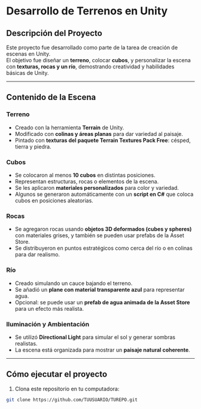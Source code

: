 # Desarrollo de Terrenos en Unity

## Descripción del Proyecto
Este proyecto fue desarrollado como parte de la tarea de creación de escenas en Unity.  
El objetivo fue diseñar un **terreno**, colocar **cubos**, y personalizar la escena con **texturas, rocas y un río**, demostrando creatividad y habilidades básicas de Unity.

---

## Contenido de la Escena

### Terreno
- Creado con la herramienta **Terrain** de Unity.
- Modificado con **colinas y áreas planas** para dar variedad al paisaje.
- Pintado con **texturas del paquete Terrain Textures Pack Free**: césped, tierra y piedra.

### Cubos
- Se colocaron al menos **10 cubos** en distintas posiciones.
- Representan estructuras, rocas o elementos de la escena.
- Se les aplicaron **materiales personalizados** para color y variedad.
- Algunos se generaron automáticamente con un **script en C#** que coloca cubos en posiciones aleatorias.

### Rocas
- Se agregaron rocas usando **objetos 3D deformados (cubes y spheres)** con materiales grises, y también se pueden usar prefabs de la Asset Store.
- Se distribuyeron en puntos estratégicos como cerca del río o en colinas para dar realismo.

### Río
- Creado simulando un cauce bajando el terreno.
- Se añadió un **plane con material transparente azul** para representar agua.
- Opcional: se puede usar un **prefab de agua animada de la Asset Store** para un efecto más realista.

### Iluminación y Ambientación
- Se utilizó **Directional Light** para simular el sol y generar sombras realistas.
- La escena está organizada para mostrar un **paisaje natural coherente**.

---

## Cómo ejecutar el proyecto

1. Clona este repositorio en tu computadora:

```bash
git clone https://github.com/TUUSUARIO/TUREPO.git
